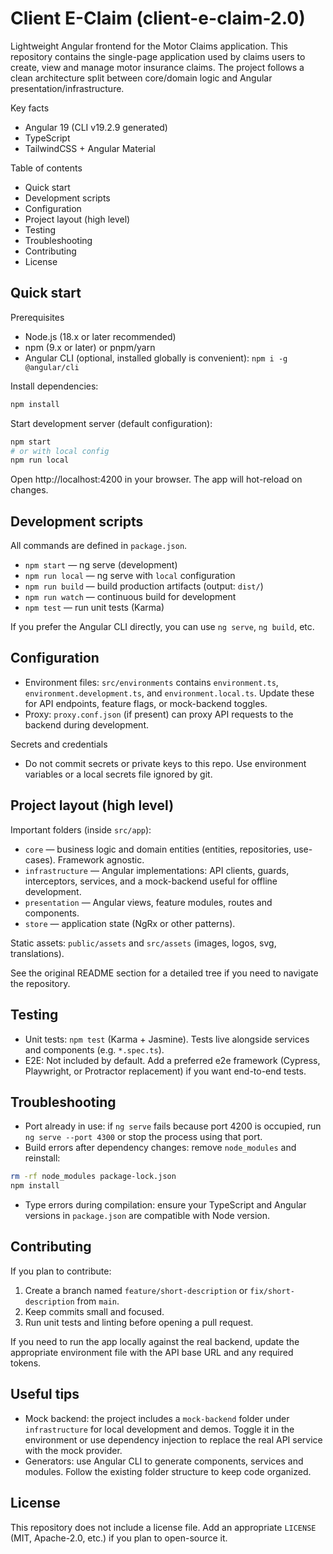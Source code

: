 # Client E-Claim (client-e-claim-2.0)

Lightweight Angular frontend for the Motor Claims application. This repository contains the single-page application used by claims users to create, view and manage motor insurance claims. The project follows a clean architecture split between core/domain logic and Angular presentation/infrastructure.

Key facts
- Angular 19 (CLI v19.2.9 generated)
- TypeScript
- TailwindCSS + Angular Material

Table of contents
- Quick start
- Development scripts
- Configuration
- Project layout (high level)
- Testing
- Troubleshooting
- Contributing
- License

## Quick start

Prerequisites
- Node.js (18.x or later recommended)
- npm (9.x or later) or pnpm/yarn
- Angular CLI (optional, installed globally is convenient): `npm i -g @angular/cli`

Install dependencies:

```bash
npm install
```

Start development server (default configuration):

```bash
npm start
# or with local config
npm run local
```

Open http://localhost:4200 in your browser. The app will hot-reload on changes.

## Development scripts

All commands are defined in `package.json`.

- `npm start` — ng serve (development)
- `npm run local` — ng serve with `local` configuration
- `npm run build` — build production artifacts (output: `dist/`)
- `npm run watch` — continuous build for development
- `npm test` — run unit tests (Karma)

If you prefer the Angular CLI directly, you can use `ng serve`, `ng build`, etc.

## Configuration

- Environment files: `src/environments` contains `environment.ts`, `environment.development.ts`, and `environment.local.ts`. Update these for API endpoints, feature flags, or mock-backend toggles.
- Proxy: `proxy.conf.json` (if present) can proxy API requests to the backend during development.

Secrets and credentials
- Do not commit secrets or private keys to this repo. Use environment variables or a local secrets file ignored by git.

## Project layout (high level)

Important folders (inside `src/app`):

- `core` — business logic and domain entities (entities, repositories, use-cases). Framework agnostic.
- `infrastructure` — Angular implementations: API clients, guards, interceptors, services, and a mock-backend useful for offline development.
- `presentation` — Angular views, feature modules, routes and components.
- `store` — application state (NgRx or other patterns).

Static assets: `public/assets` and `src/assets` (images, logos, svg, translations).

See the original README section for a detailed tree if you need to navigate the repository.

## Testing

- Unit tests: `npm test` (Karma + Jasmine). Tests live alongside services and components (e.g. `*.spec.ts`).
- E2E: Not included by default. Add a preferred e2e framework (Cypress, Playwright, or Protractor replacement) if you want end-to-end tests.

## Troubleshooting

- Port already in use: if `ng serve` fails because port 4200 is occupied, run `ng serve --port 4300` or stop the process using that port.
- Build errors after dependency changes: remove `node_modules` and reinstall:

```bash
rm -rf node_modules package-lock.json
npm install
```

- Type errors during compilation: ensure your TypeScript and Angular versions in `package.json` are compatible with Node version.

## Contributing

If you plan to contribute:

1. Create a branch named `feature/short-description` or `fix/short-description` from `main`.
2. Keep commits small and focused.
3. Run unit tests and linting before opening a pull request.

If you need to run the app locally against the real backend, update the appropriate environment file with the API base URL and any required tokens.

## Useful tips

- Mock backend: the project includes a `mock-backend` folder under `infrastructure` for local development and demos. Toggle it in the environment or use dependency injection to replace the real API service with the mock provider.
- Generators: use Angular CLI to generate components, services and modules. Follow the existing folder structure to keep code organized.

## License

This repository does not include a license file. Add an appropriate `LICENSE` (MIT, Apache-2.0, etc.) if you plan to open-source it.

